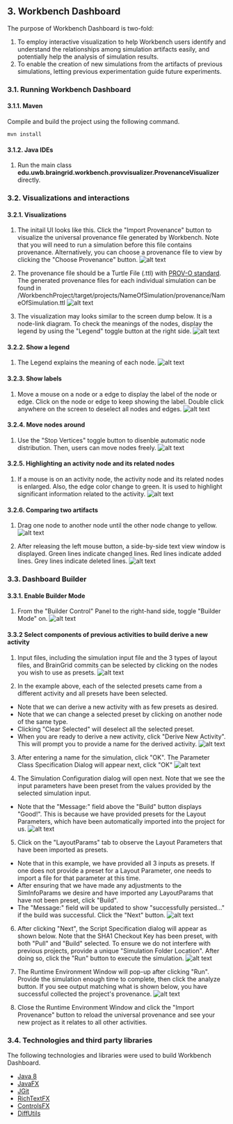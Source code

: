 ## 3. Workbench Dashboard
The purpose of Workbench Dashboard is two-fold:
1. To employ interactive visualization to help Workbench users identify and understand the relationships among simulation artifacts easily, and potentially help the analysis of simulation results.
2. To enable the creation of new simulations from the artifacts of previous simulations, letting previous experimentation guide future experiments. 

### 3.1. Running Workbench Dashboard

#### 3.1.1. Maven
Compile and build the project using the following command.
```shell
mvn install
```

#### 3.1.2. Java IDEs
1. Run the main class **edu.uwb.braingrid.workbench.provvisualizer.ProvenanceVisualizer** directly.

### 3.2. Visualizations and interactions
#### 3.2.1. Visualizations
1. The initail UI looks like this. Click the "Import Provenance" button to visualize the universal provenance file generated by Workbench.
Note that you will need to run a simulation before this file contains provenance. Alternatively, you can choose a provenance file to view by clicking the "Choose Provenance" button.
![alt text](images/WorkbenchHome.png "The initial UI")

2. The provenance file should be a Turtle File (.ttl) with [PROV-O standard](https://www.w3.org/TR/2013/REC-prov-o-20130430/). The generated provenance files for each individual simulation can be found in /WorkbenchProject/target/projects/NameOfSimulation/provenance/NameOfSimulation.ttl 
![alt text](images/ChooseProvenanceFile.PNG "The initial UI")

3. The visualization may looks similar to the screen dump below. It is a node-link diagram. To check the meanings of the nodes, display the legend by using the "Legend" toggle button at the right side.
![alt text](images/DashboardInitialVisualization.PNG "The initial visualization")

#### 3.2.2. Show a legend
1. The Legend explains the meaning of each node.
![alt text](images/DashboardLegend.PNG "The legend")

#### 3.2.3. Show labels
1. Move a mouse on a node or a edge to display the label of the node or edge. Click on the node or edge to keep showing the label. Double click anywhere on the screen to deselect all nodes and edges.
![alt text](images/DashboardCheckLabels.PNG "Show labels")

#### 3.2.4. Move nodes around
1. Use the "Stop Vertices" toggle button to disenble automatic node distribution. Then, users can move nodes freely.
![alt text](images/MovingNodesAround.PNG "Move nodes around")

#### 3.2.5. Highlighting an activity node and its related nodes
1. If a mouse is on an activity node, the activity node and its related nodes is enlarged. Also, the edge color change to green. It is used to highlight significant information related to the activity.
![alt text](images/HighlightActivityNode.PNG "Highlight an activty node and its related nodes.")

#### 3.2.6. Comparing two artifacts
1. Drag one node to another node until the other node change to yellow.
![alt text](images/ComparingArtifacts1.png "Comparing artifacts1.")

2. After releasing the left mouse button, a side-by-side text view window is displayed. Green lines indicate changed lines. Red lines indicate added lines. Grey lines indicate deleted lines.
![alt text](images/ComparingArtifacts2.png "Comparing artifacts2.")

### 3.3. Dashboard Builder

#### 3.3.1. Enable Builder Mode
1. From the "Builder Control" Panel to the right-hand side, toggle "Builder Mode" on.
![alt text](images/SelectBuilderMode.PNG "Select Builder Mode")

#### 3.3.2 Select components of previous activities to build derive a new activity
1. Input files, including the simulation input file and the 3 types of layout files, and BrainGrid commits can be selected by clicking on the nodes you wish to use as presets.
![alt text](images/SelectComponentsToBuild.PNG "Select Components To Build")

2. In the example above, each of the selected presets came from a different activity and all presets have been selected. 
* Note that we can derive a new activity with as few presets as desired. 
* Note that we can change a selected preset by clicking on another node of the same type. 
* Clicking "Clear Selected" will deselect all the selected preset. 
* When you are ready to derive a new activity, click "Derive New Activity". This will prompt you to provide a name for the derived activity.
![alt text](images/ProvideDerivedActivityName.PNG "Provide Derived Activity Name")

3. After entering a name for the simulation, click "OK". The Parameter Class Specification Dialog will appear next, click "OK"
![alt text](images/SimulatorConfig1Derived.PNG "Simulator Config1 Derived")

4. The Simulation Configuration dialog will open next. Note that we see the input parameters have been preset from the values provided by the selected simulation input. 
* Note that the "Message:" field above the "Build" button displays "Good!". This is because we have provided presets for the Layout Parameters, which have been automatically imported into the project for us.
![alt text](images/SimulatorConfig2Derived.PNG "Simulator Config2 Derived")

5. Click on the "LayoutParams" tab to observe the Layout Parameters that have been imported as presets. 
* Note that in this example, we have provided all 3 inputs as presets. If one does not provide a preset for a Layout Parameter, one needs to import a file for that parameter at this time. 
* After ensuring that we have made any adjustments to the SimInfoParams we desire and have imported any LayoutParams that have not been preset, click "Build". 
* The "Message:" field will be updated to show "successfully persisted..." if the build was successful. Click the "Next" button.
![alt text](images/SimulatorConfig3Derived.PNG "Simulator Config3 Derived")

6. After clicking "Next", the Script Specification dialog will appear as shown below. Note that the SHA1 Checkout Key has been preset, with both "Pull" and "Build" selected. To ensure we do not interfere with previous projects, provide a unique "Simulation Folder Location". After doing so, click the "Run" button to execute the simulation.
![alt text](images/SpecifyScriptDerived.PNG "Specify Script Derived")

7. The Runtime Environment Window will pop-up after clicking "Run". Provide the simulation enough time to complete, then click the analyze button. If you see output matching what is shown below, you have successful collected the project's provenance.
![alt text](images/WorkbenchAnalyzeButton.png "Workbench Analyze Button")

8. Close the Runtime Environment Window and click the "Import Provenance" button to reload the universal provenance and see your new project as it relates to all other activities.


### 3.4. Technologies and third party libraries
The following technologies and libraries were used to build Workbench Dashboard.
* [Java 8](https://docs.oracle.com/javase/8/docs/)
* [JavaFX](https://docs.oracle.com/javase/8/javafx/get-started-tutorial/jfx-overview.htm#JFXST784)
* [JGit](https://www.eclipse.org/jgit/documentation/)
* [RichTextFX](https://github.com/FXMisc/RichTextFX)
* [ControlsFX](http://fxexperience.com/controlsfx/)
* [DiffUtils](https://code.google.com/archive/p/java-diff-utils/)

